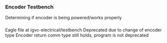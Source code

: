 ### Encoder Testbench
Determining if encoder is being powered/works properly


###
Eagle file at igvc-electrical/testbench
Deprecated due to change of encoder type
Encoder return comm type still holds, program is not deprecated

